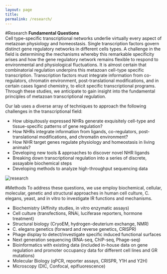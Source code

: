 ```yaml
---
layout: page
title: 
permalink: /research/
---
```


#Research
**Fundamental Questions**<br>
Cell type-specific transcriptional networks underlie virtually every aspect of metazoan physiology and homeostasis. Single transcription factors govern distinct gene regulatory networks in different cells types. A challenge in the field is determining the mechanisms whereby this remarkable specificity arises and how the gene regulatory network remains flexible to respond to environmental and physiological fluctuations.  It is almost certain that combinatorial regulation underpins this metazoan cell-type specific transcription. Transcription factors must integrate information from co-regulators, chromatin environment, post-translational modifications, and in certain cases ligand chemistry, to elicit specific transcriptional programs.  Through these studies, we anticipate to gain insight into the fundamental principles of metazoan transcriptional regulation.
 
Our lab uses a diverse array of techniques to approach the following challenges in the transcriptional field:
 
*  How ubiquitously expressed NHRs generate exquisitely cell-type and tissue-specific patterns of gene regulation?
* How NHRs integrate information from ligands, co-regulators, post-translational modifications, and chromatin environment?
* How NHR target genes regulate physiology and homeostasis in living animals?
* Developing new tools & approaches to discover novel NHR ligands
* Breaking down transcriptional regulation into a series of discrete, assayable biochemical steps
* Developing methods to analyze high-throughput sequencing data

![research](../img/research_gr.png)

#Methods
To address these questions, we use employ biochemical, cellular, molecular, genetic and structural approaches in human cell culture, C. elegans, yeast, and in vitro to investigate IR functions and mechanisms.
 
* Biochemistry (Affinity studies, in vitro enzymatic assays)<br>
* Cell culture (transfections, RNAi, luciferase reporters, hormone treatment)<br>
* Structural biology (CryoEM, hydrogen-deuterium exchange, NMR)<br>
* C. elegans genetics (forward and reverse genetics, CRISPR)<br>
* Phage display to detect/investigate specific induced functional surfaces<br>
* Next generation sequencing (RNA-seq, ChIP-seq, Phage-seq)<br>
* Bioinformatics with existing data (included in-house data on gene regulation and promoter occupancy data for different cell lines and GR mutations)<br>
* Molecular Biology (qPCR, reporter assays, CRISPR, Y1H and Y2H)<br>
* Microscopy (DIC, Confocal, epifluorescence)<br>